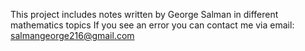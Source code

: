 This project includes notes written by George Salman in different mathematics topics
If you see an error you can contact me via email: salmangeorge216@gmail.com

